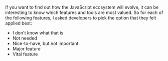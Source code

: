 If you want to find out how the JavaScript ecosystem will evolve, it can be interesting to know which features and tools are most valued. So for each of the following features, I asked developers to pick the option that they felt applied best:

- I don't know what that is
- Not needed
- Nice-to-have, but not important
- Major feature
- Vital feature